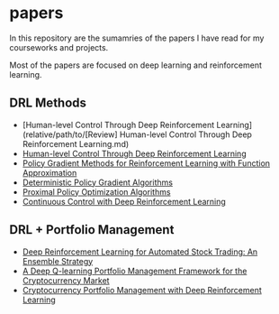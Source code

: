 # papers

In this repository are the sumamries of the papers I have read for my courseworks and projects. 

Most of the papers are focused on deep learning and reinforcement learning.

## DRL Methods
- [Human-level Control Through Deep Reinforcement Learning](relative/path/to/[Review] Human-level Control Through Deep Reinforcement Learning.md)
- [Human-level Control Through Deep Reinforcement Learning](https://github.com/fredjeong/papers/blob/dd6a75a9b78ea4f68462e7950294170682264a1d/%5BReview%5D%20Human-level%20Control%20Through%20Deep%20Reinforcement%20Learning.md)
- [Policy Gradient Methods for Reinforcement Learning with Function Approximation](https://github.com/fredjeong/papers/blob/dd6a75a9b78ea4f68462e7950294170682264a1d/%5BReview%5D%20Policy%20Gradient%20Methods%20for%20Reinforcement%20Learning%20with%20Function%20Approximation.md)
- [Deterministic Policy Gradient Algorithms](https://github.com/fredjeong/papers/blob/13c01cb57095c9f837af511f75741ad17d39c965/%5BReview%5D%20Deterministic%20Policy%20Gradient%20Algorithms.md)
- [Proximal Policy Optimization Algorithms](https://github.com/fredjeong/papers/blob/dd6a75a9b78ea4f68462e7950294170682264a1d/%5BReview%5D%20Proximal%20Policy%20Optimization%20Algorithms.md)
- [Continuous Control with Deep Reinforcement Learning](https://github.com/fredjeong/papers/blob/2e43383bd662877465f9bda416eb199d42ea9be9/%5BReview%5D%20Continuous%20Control%20with%20Deep%20Reinforcement%20Learning.md)

## DRL + Portfolio Management
- [Deep Reinforcement Learning for Automated Stock Trading: An Ensemble Strategy](https://github.com/fredjeong/papers/blob/13c01cb57095c9f837af511f75741ad17d39c965/%5BReview%5D%20Deep%20Reinforcement%20Learning%20for%20Automated%20Stock%20Trading%3A%20An%20Ensemble%20Strategy.md)
- [A Deep Q-learning Portfolio Management Framework for the Cryptocurrency Market](https://github.com/fredjeong/papers/blob/13c01cb57095c9f837af511f75741ad17d39c965/%5BReview%5D%20A%20deep%20Q-learning%20portfolio%20management%20framework%20for%20the%20cryptocurrency%20market.md)
- [Cryptocurrency Portfolio Management with Deep Reinforcement Learning](https://github.com/fredjeong/papers/blob/13c01cb57095c9f837af511f75741ad17d39c965/%5BReview%5D%20Cryptocurrency%20Portfolio%20Management%20with%20Deep%20Reinforcement%20Learning.md)

